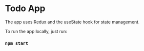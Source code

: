 # Todo App

The app uses Redux and the useState hook for state management.

To run the app locally, just run:

### `npm start`
